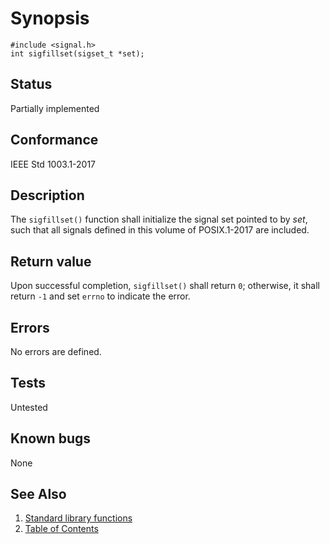 # Synopsis 
`#include <signal.h>`</br>
` int sigfillset(sigset_t *set); `</br>

## Status
Partially implemented
## Conformance
IEEE Std 1003.1-2017
## Description


The `sigfillset()` function shall initialize the signal set pointed to by _set_, such that all signals defined in this
volume of POSIX.1-2017 are included.


## Return value


Upon successful completion, `sigfillset()` shall return `0`; otherwise, it shall return `-1` and set `errno` to indicate
the error.


## Errors


No errors are defined.


## Tests

Untested

## Known bugs

None

## See Also 
1. [Standard library functions](../README.md)
2. [Table of Contents](../../../README.md)
